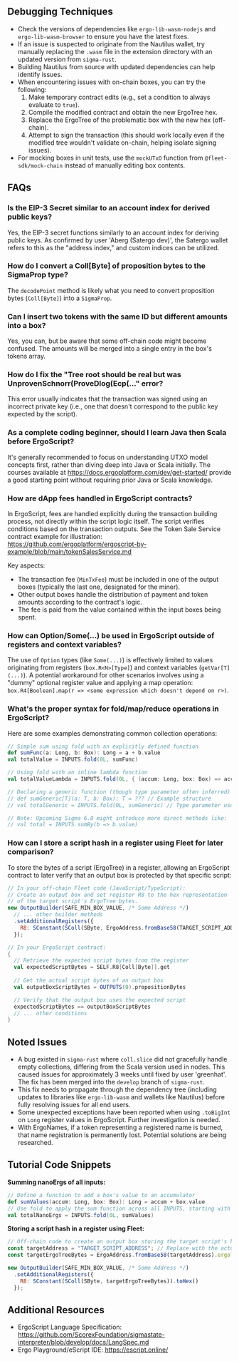 ## Debugging Techniques

- Check the versions of dependencies like `ergo-lib-wasm-nodejs` and `ergo-lib-wasm-browser` to ensure you have the latest fixes.
- If an issue is suspected to originate from the Nautilus wallet, try manually replacing the `.wasm` file in the extension directory with an updated version from `sigma-rust`.
- Building Nautilus from source with updated dependencies can help identify issues.
- When encountering issues with on-chain boxes, you can try the following:
  1. Make temporary contract edits (e.g., set a condition to always evaluate to `true`).
  2. Compile the modified contract and obtain the new ErgoTree hex.
  3. Replace the ErgoTree of the problematic box with the new hex (off-chain).
  4. Attempt to sign the transaction (this should work locally even if the modified tree wouldn't validate on-chain, helping isolate signing issues).
- For mocking boxes in unit tests, use the `mockUTxO` function from `@fleet-sdk/mock-chain` instead of manually editing box contents.

## FAQs

### Is the EIP-3 Secret similar to an account index for derived public keys?

Yes, the EIP-3 secret functions similarly to an account index for deriving public keys. As confirmed by user 'Aberg (Satergo dev)', the Satergo wallet refers to this as the "address index," and custom indices can be utilized.

### How do I convert a Coll[Byte] of proposition bytes to the SigmaProp type?

The `decodePoint` method is likely what you need to convert proposition bytes (`Coll[Byte]`) into a `SigmaProp`.

### Can I insert two tokens with the same ID but different amounts into a box?

Yes, you can, but be aware that some off-chain code might become confused. The amounts will be merged into a single entry in the box's tokens array.

### How do I fix the "Tree root should be real but was UnprovenSchnorr(ProveDlog(Ecp(..." error?

This error usually indicates that the transaction was signed using an incorrect private key (i.e., one that doesn't correspond to the public key expected by the script).

### As a complete coding beginner, should I learn Java then Scala before ErgoScript?

It's generally recommended to focus on understanding UTXO model concepts first, rather than diving deep into Java or Scala initially. The courses available at <https://docs.ergoplatform.com/dev/get-started/> provide a good starting point without requiring prior Java or Scala knowledge.

### How are dApp fees handled in ErgoScript contracts?

In ErgoScript, fees are handled explicitly during the transaction building process, not directly within the script logic itself. The script verifies conditions based on the transaction outputs. See the Token Sale Service contract example for illustration:
<https://github.com/ergoplatform/ergoscript-by-example/blob/main/tokenSalesService.md>

Key aspects:  

- The transaction fee (`MinTxFee`) must be included in one of the output boxes (typically the last one, designated for the miner).
- Other output boxes handle the distribution of payment and token amounts according to the contract's logic.
- The fee is paid from the value contained within the input boxes being spent.

### How can Option/Some(...) be used in ErgoScript outside of registers and context variables?

The use of `Option` types (like `Some(...)`) is effectively limited to values originating from registers (`box.R<N>[Type]`) and context variables (`getVar[T](...)`). A potential workaround for other scenarios involves using a "dummy" optional register value and applying a map operation: `box.R4[Boolean].map(r => <some expression which doesn't depend on r>)`.

### What's the proper syntax for fold/map/reduce operations in ErgoScript?

Here are some examples demonstrating common collection operations:

```scala
// Simple sum using fold with an explicitly defined function
def sumFunc(a: Long, b: Box): Long = a + b.value
val totalValue = INPUTS.fold(0L, sumFunc)

// Using fold with an inline lambda function
val totalValueLambda = INPUTS.fold(0L, { (accum: Long, box: Box) => accum + box.value })

// Declaring a generic function (though type parameter often inferred)
// def sumGeneric[T](a: T, b: Box): T = ??? // Example structure
// val totalGeneric = INPUTS.fold(0L, sumGeneric) // Type parameter usually not needed here

// Note: Upcoming Sigma 6.0 might introduce more direct methods like:
// val total = INPUTS.sumBy(b => b.value) 
```

### How can I store a script hash in a register using Fleet for later comparison?

To store the bytes of a script (ErgoTree) in a register, allowing an ErgoScript contract to later verify that an output box is protected by that specific script:

```js
// In your off-chain Fleet code (JavaScript/TypeScript):
// Create an output box and set register R8 to the hex representation 
// of the target script's ErgoTree bytes.
new OutputBuilder(SAFE_MIN_BOX_VALUE, /* Some Address */)  
  // ... other builder methods
  .setAdditionalRegisters({
    R8: SConstant(SColl(SByte, ErgoAddress.fromBase58(TARGET_SCRIPT_ADDRESS).ergoTree)).toHex() 
  });
```

```scala
// In your ErgoScript contract:
{
  // Retrieve the expected script bytes from the register
  val expectedScriptBytes = SELF.R8[Coll[Byte]].get 
  
  // Get the actual script bytes of an output box
  val outputBoxScriptBytes = OUTPUTS(0).propositionBytes 

  // Verify that the output box uses the expected script
  expectedScriptBytes == outputBoxScriptBytes
  // ... other conditions
}
```

## Noted Issues

- A bug existed in `sigma-rust` where `coll.slice` did not gracefully handle empty collections, differing from the Scala version used in nodes. This caused issues for approximately 3 weeks until fixed by user 'greenhat'. The fix has been merged into the `develop` branch of `sigma-rust`.
- This fix needs to propagate through the dependency tree (including updates to libraries like `ergo-lib-wasm` and wallets like Nautilus) before fully resolving issues for all end users.
- Some unexpected exceptions have been reported when using `.toBigInt` on `Long` register values in ErgoScript. Further investigation is needed.
- With ErgoNames, if a token representing a registered name is burned, that name registration is permanently lost. Potential solutions are being researched.

## Tutorial Code Snippets

**Summing nanoErgs of all inputs:**

```scala
// Define a function to add a box's value to an accumulator
def sumValues(accum: Long, box: Box): Long = accum + box.value
// Use fold to apply the sum function across all INPUTS, starting with 0L
val totalNanoErgs = INPUTS.fold(0L, sumValues) 
```

**Storing a script hash in a register using Fleet:**

```js
// Off-chain code to create an output box storing the target script's hash in R8
const targetAddress = "TARGET_SCRIPT_ADDRESS"; // Replace with the actual address
const targetErgoTreeBytes = ErgoAddress.fromBase58(targetAddress).ergoTree;

new OutputBuilder(SAFE_MIN_BOX_VALUE, /* Some Address */)
  .setAdditionalRegisters({ 
    R8: SConstant(SColl(SByte, targetErgoTreeBytes)).toHex() 
  });
```

## Additional Resources

- ErgoScript Language Specification: <https://github.com/ScorexFoundation/sigmastate-interpreter/blob/develop/docs/LangSpec.md>
- Ergo Playground/eScript IDE: <https://escript.online/>
